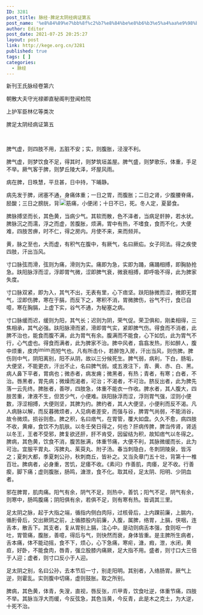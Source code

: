 ```yaml
---
ID: 3281
post_title: 脉经·脾足太阴经病证第五
post_name: '%e8%84%89%e7%bb%8f%c2%b7%e8%84%be%e8%b6%b3%e5%a4%aa%e9%98%b4%e7%bb%8f%e7%97%85%e8%af%81%e7%ac%ac%e4%ba%94'
author: Editor
post_date: 2021-07-25 20:25:27
layout: post
link: http://kege.org.cn/3281
published: true
tags: [ ]
categories:
  - 脉经
---
```

新刊王氏脉经卷第六

朝散大夫守光禄卿直秘阁判登闻检院

上护军臣林亿等类次

脾足太阴经病证第五

&nbsp;
<p class="content">脾气虚，则四肢不用，五脏不安；实，则腹胀，泾溲不利。</p>
<p class="content">脾气虚，则梦饮食不足，得其时，则梦筑垣盖屋。脾气盛，则梦歌乐，体重，手足不举。厥气客于脾，则梦丘陵大泽，坏屋风雨。</p>
<p class="content">病在脾，日昳慧，平旦甚，日中持，下晡静。</p>
<p class="content">病先发于脾，闭塞不通，身痛体重；一日之胃，而腹胀；二日之肾，少腹腰脊痛，胫酸；三日之膀胱，背<img class="picture_character" src="https://rwzyzs.pmphai.com/epub/5cd2470a7d1edc32c10d4456/OEBPS/images/txt006_8.png" alt="img" width="18" height="18" />筋痛，小便闭；十日不已，死。冬人定，夏晏食。</p>
<p class="content">脾脉搏坚而长，其色黄，当病少气。其软而散，色不泽者，当病足骭肿，若水状。脾脉沉之而濡，浮之而虚，苦腹胀，烦满，胃中有热，不嗜食，食而不化，大便难，四肢苦痹，时不仁，得之房内。月使不来，来而频并。</p>
<p class="content">黄，脉之至也，大而虚，有积气在腹中，有厥气，名曰厥疝。女子同法。得之疾使四肢，汗出当风。</p>
<p class="content">寸口脉弦而滑，弦则为痛，滑则为实。痛即为急，实即为踊，痛踊相搏，即胸胁抢急。趺阳脉浮而涩，浮即胃气微，涩即脾气衰，微衰相搏，即呼吸不得，此为脾家失度。</p>
<p class="content">寸口脉双紧，即为入，其气不出，无表有里，心下痞坚。趺阳脉微而涩，微即无胃气，涩即伤脾，寒在于膈，而反下之，寒积不消，胃微脾伤，谷气不行，食已自噫，寒在胸膈，上虚下实，谷气不通，为秘塞之病。</p>
<p class="content">寸口脉缓而迟，缓则为阳，其气长；迟则为阴，荣气促。荣卫俱和，刚柔相得，三焦相承，其气必强。趺阳脉滑而紧，滑即胃气实，紧即脾气伤。得食而不消者，此脾不治也，能食而腹不满，此为胃气有余。腹满而不能食，心下如饥，此为胃气不行，心气虚也。得食而满者，此为脾家不治。脾中风者，翕翕发热，形如醉人，腹中烦重，皮肉<img class="picture_character" src="https://rwzyzs.pmphai.com/epub/5cd2470a7d1edc32c10d4456/OEBPS/images/txt006_9.png" alt="img" width="16" height="17" /><img class="picture_character" src="https://rwzyzs.pmphai.com/epub/5cd2470a7d1edc32c10d4456/OEBPS/images/txt006_10.png" alt="img" width="17" height="17" />而短气也。凡有所击仆，若醉饱入房，汗出当风，则伤脾。脾伤则中气，阴阳离别，阳不从阴，故以三分候死生。脾气弱，病利，下白，肠垢，大便坚，不能更衣，汗出不止，名曰脾气弱。或五液注下，青、黄、赤、白、黑。病人鼻下平者，胃病也；微赤者，病发痈；微黑者，有热；青者，有寒；白者，不治。唇黑者，胃先病；微燥而渴者，可治；不渴者，不可治。脐反出者，此为脾先落<span class="emphasis_small">一云先终。</span>脾胀者，善哕，四肢急，体重不能衣<span class="emphasis_small">一作收。</span>脾水者，其人腹大，四肢苦重，津液不生，但苦少气，小便难。趺阳脉浮而涩，浮则胃气强，涩则小便数，浮涩相搏，大便则坚，其脾为约。脾约者，其人大便坚，小便利而反不渴。凡人病脉以解，而反暮微烦者，人见病者差安，而强与谷，脾胃气尚弱，不能消谷，故令微烦。损谷则愈。脾之积，名曰痞气，在胃管，覆大如盘。久久不愈，病四肢不收，黄瘅，食饮不为肌肤。以冬壬癸日得之，何也？肝病传脾，脾当传肾，肾适以冬王，王者不受邪，脾复欲还肝，肝不肯受，因留结为积，故知痞气以冬得之。脾病，其色黄，饮食不消，腹苦胀满，体重节痛，大便不利，其脉微缓而长，此为可治。宜服平胃丸、泻脾丸、茱萸丸、附子汤。春当刺隐白，冬刺阴陵泉，皆泻之；夏刺大都，季夏刺公孙，秋刺商丘，皆补之。又当灸章门五十壮，背第十一椎百壮。脾病者，必身重，苦饥，足痿不收。<span class="emphasis_small">《素问》作善肌，肉痿，足不收。</span>行善瘈，脚下痛；虚则腹胀，肠鸣，溏泄，食不化。取其经，足太阴、阳明、少阴血者。</p>
<p class="content">邪在脾胃，肌肉痛。阳气有余，阴气不足，则热中，善饥；阳气不足，阴气有余，则寒中，肠鸣腹痛；阴阳俱有余，若俱不足，则有寒有热。皆调其三里。</p>
<p class="content">足太阴之脉，起于大指之端，循指内侧白肉际，过核骨后，上内踝前廉，上腨内，循胻骨后，交出厥阴之前，上循膝股内前廉，入腹，属脾，络胃，上膈，侠咽，连舌本，散舌下。其支者，复从胃别上膈，注心中。是动则病舌本强，食则呕<span class="emphasis_small">一作吐，</span>胃管痛，腹胀，善噫，得后与气，则快然而衰，身体皆重。是主脾所生病者，舌本痛，体不能动摇，食不下，烦心，心下急痛，寒疟，溏，瘕，泄，水闭，黄疸，好卧，不能食肉，唇青，强立股膝内痛厥，足大指不用。盛者，则寸口大三倍于人迎；虚者，则寸口反小于人迎。</p>
<p class="content">足太阴之别，名曰公孙，去本节后一寸，别走阳明。其别者，入络肠胃。厥气上逆，则霍乱。实则腹中切痛，虚则鼓胀。取之所别。</p>
脾病，其色黄，体青，失溲，直视，唇反张，爪甲青，饮食吐逆，体重节痛，四肢不举。其脉当浮大而缓，今反弦急，其色当黄，今反青，此是木之克土，为大逆，十死不治。